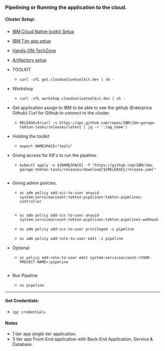 ### Pipelining or Running the application to the cloud.
##### Cluster Setup:
- [IBM Cloud Native toolkit Setup ](https://cloudnativetoolkit.dev/resources/workshop/setup/)
- [IBM Tier app setup](https://cloudnativetoolkit.dev/resources/workshop/inventory/)
- [Hands-ON-TechZone](https://ec.yourlearning.ibm.com/w3/playback/10208199)
- [Artifactory setup](https://cloudnativetoolkit.dev/reference/tools/artifactory/)

- TOOLKIT 
   -  ```
      curl -sfL get.cloudnativetoolkit.dev | sh -
- Workshop
  - ```
    curl -sfL workshop.cloudnativetoolkit.dev | sh -

* Get application assign to IBM to be able to see the github (Enterprice Github) Curl for Github to connect to the cluster.
  - ```
    RELEASE=$(curl -s https://api.github.com/repos/IBM/ibm-garage-tekton-tasks/releases/latest | jq -r '.tag_name')

* Holding the toolkit
  - ```
    export NAMESPACE="tools"

* Giving access for K8's to run the pipeline.
  - ```
    kubectl apply -n ${NAMESPACE} -f "https://github.com/IBM/ibm-garage-tekton-tasks/releases/download/${RELEASE}/release.yaml"
   
* Giving admin policies.
  - ```
    oc adm policy add-scc-to-user anyuid system:serviceaccount:tekton-pipelines:tekton-pipelines-controller
      
  - ```
    oc adm policy add-scc-to-user anyuid system:serviceaccount:tekton-pipelines:tekton-pipelines-webhook
  - ```
    oc adm policy add-scc-to-user privileged -z pipeline
  - ```
    oc adm policy add-role-to-user edit -z pipeline

* Optional
  - ```
    oc policy add-role-to-user edit system:serviceaccount:<YOUR-PROJECT-NAME>:pipeline
   
* Run Pipeline
  - ```
    oc pipeline
___________________________________________________________________________________

#### Get Credentials:
- ```
  igc credentials

#### Notes
* 1 tier app single tier application.
* 3 tier app Front-End application with Back-End Application, Service & Database.
